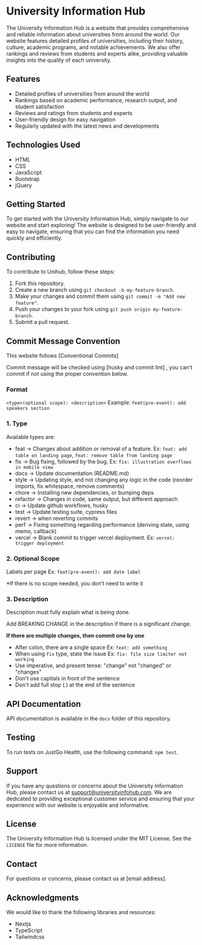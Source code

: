 # University Information Hub

The University Information Hub is a website that provides comprehensive and reliable information about universities from around the world. Our website features detailed profiles of universities, including their history, culture, academic programs, and notable achievements. We also offer rankings and reviews from students and experts alike, providing valuable insights into the quality of each university.

## Features

- Detailed profiles of universities from around the world
- Rankings based on academic performance, research output, and student satisfaction
- Reviews and ratings from students and experts
- User-friendly design for easy navigation
- Regularly updated with the latest news and developments

## Technologies Used

- HTML
- CSS
- JavaScript
- Bootstrap
- jQuery

## Getting Started

To get started with the University Information Hub, simply navigate to our website and start exploring! The website is designed to be user-friendly and easy to navigate, ensuring that you can find the information you need quickly and efficiently.

## Contributing

To contribute to Unihub, follow these steps:

1. Fork this repository.
2. Create a new branch using `git checkout -b my-feature-branch`.
3. Make your changes and commit them using `git commit -m "Add new feature"`.
4. Push your changes to your fork using `git push origin my-feature-branch`.
5. Submit a pull request.

## Commit Message Convention

This website follows [Conventional Commits]

Commit message will be checked using [husky and commit lint] , you can't commit if not using the proper convention below.

### Format

`<type>(optional scope): <description>`
Example: `feat(pre-event): add speakers section`

### 1. Type

Available types are:

- feat → Changes about addition or removal of a feature. Ex: `feat: add table on landing page`, `feat: remove table from landing page`
- fix → Bug fixing, followed by the bug. Ex: `fix: illustration overflows in mobile view`
- docs → Update documentation (README.md)
- style → Updating style, and not changing any logic in the code (reorder imports, fix whitespace, remove comments)
- chore → Installing new dependencies, or bumping deps
- refactor → Changes in code, same output, but different approach
- ci → Update github workflows, husky
- test → Update testing suite, cypress files
- revert → when reverting commits
- perf → Fixing something regarding performance (deriving state, using memo, callback)
- vercel → Blank commit to trigger vercel deployment. Ex: `vercel: trigger deployment`

### 2. Optional Scope

Labels per page Ex: `feat(pre-event): add date label`

\*If there is no scope needed, you don't need to write it

### 3. Description

Description must fully explain what is being done.

Add BREAKING CHANGE in the description if there is a significant change.

**If there are multiple changes, then commit one by one**

- After colon, there are a single space Ex: `feat: add something`
- When using `fix` type, state the issue Ex: `fix: file size limiter not working`
- Use imperative, and present tense: "change" not "changed" or "changes"
- Don't use capitals in front of the sentence
- Don't add full stop (.) at the end of the sentence

## API Documentation

API documentation is available in the `docs` folder of this repository.

## Testing

To run tests on JustGo Health, use the following command: `npm test`.

## Support

If you have any questions or concerns about the University Information Hub, please contact us at support@universityinfohub.com. We are dedicated to providing exceptional customer service and ensuring that your experience with our website is enjoyable and informative.

## License

The University Information Hub is licensed under the MIT License. See the `LICENSE` file for more information.

## Contact

For questions or concerns, please contact us at [email address].

## Acknowledgments

We would like to thank the following libraries and resources:

- Nextjs
- TypeScript
- Tailwindcss
